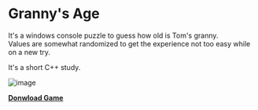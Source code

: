 # Granny's Age

It's a windows console puzzle to guess how old is Tom's granny.<br/>
Values are somewhat randomized to get the experience not too easy while on a new try.

It's a short C++ study.

![image](https://user-images.githubusercontent.com/8191195/136543506-571c015e-1896-43cf-a3c5-0e3b7e304258.png)

<a download="Build.zip" href="Build.zip"><b>Donwload Game</b></a>
